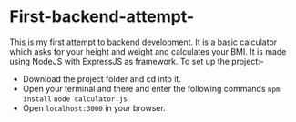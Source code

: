 # First-backend-attempt-
This is my first attempt to backend development. It is a basic calculator which asks for your height and weight and calculates your BMI. It is made using NodeJS with ExpressJS as framework. 
To set up the project:-
* Download the project folder and cd into it.
* Open your terminal and there and enter the following commands
`npm install`
`node calculator.js`
* Open `localhost:3000` in your browser.
